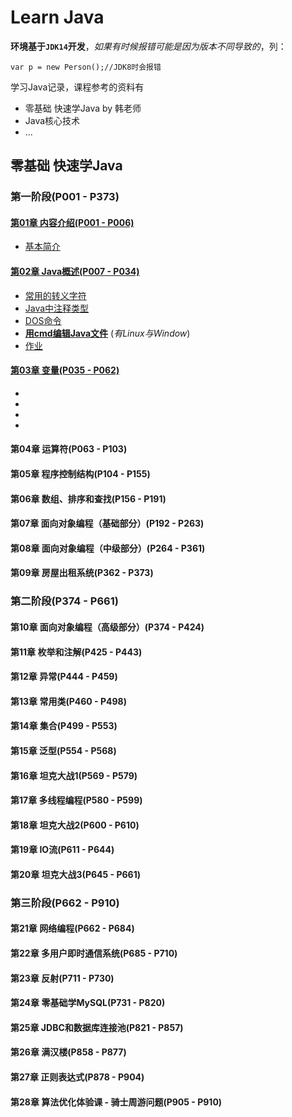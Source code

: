 # Learn Java

**环境基于```JDK14```开发**，*如果有时候报错可能是因为版本不同导致的*，列：

```
var p = new Person();//JDK8时会报错
```



学习Java记录，课程参考的资料有

- 零基础 快速学Java by 韩老师
- Java核心技术
- ...



## 零基础 快速学Java

### 第一阶段(P001 - P373)
#### [第01章 内容介绍(P001 - P006)](./TCH_Han/Chapter1.md)  
- [基本简介](./TCH_Han/Chapter1.md#1)  
#### [第02章 Java概述(P007 - P034)](./TCH_Han/Chapter2.md)
- [常用的转义字符](./TCH_Han/Chapter2.md#1)
- [Java中注释类型](./TCH_Han/Chapter2.md#2)
- [DOS命令](./TCH_Han/Chapter2.md#3)
- [**用cmd编辑Java文件**](./TCH_Han/Chapter2.md#4)  (*有Linux与Window*)
- [作业](./TCH_Han/Chapter2.md#5)
#### [第03章 变量(P035 - P062)](./TCH_Han/Charpter3.md)  
- [](./TCH_Han/Charpter3.md#1)
- [](./TCH_Han/Charpter3.md#2)
- [](./TCH_Han/Charpter3.md#3)
- [](./TCH_Han/Charpter3.md#4)  

#### 第04章 运算符(P063 - P103)
#### 第05章 程序控制结构(P104 - P155)
#### 第06章 数组、排序和查找(P156 - P191)
#### 第07章 面向对象编程（基础部分）(P192 - P263)
#### 第08章 面向对象编程（中级部分）(P264 - P361)
#### 第09章 房屋出租系统(P362 - P373)
### 第二阶段(P374 - P661)
#### 第10章 面向对象编程（高级部分）(P374 - P424)
#### 第11章 枚举和注解(P425 - P443)
#### 第12章 异常(P444 - P459)
#### 第13章 常用类(P460 - P498)
#### 第14章 集合(P499 - P553)
#### 第15章 泛型(P554 - P568)
#### 第16章 坦克大战1(P569 - P579)
#### 第17章 多线程编程(P580 - P599)
#### 第18章 坦克大战2(P600 - P610)
#### 第19章 IO流(P611 - P644)
#### 第20章 坦克大战3(P645 - P661)
### 第三阶段(P662 - P910)
#### 第21章 网络编程(P662 - P684)
#### 第22章 多用户即时通信系统(P685 - P710)
#### 第23章 反射(P711 - P730)
#### 第24章 零基础学MySQL(P731 - P820)
#### 第25章 JDBC和数据库连接池(P821 - P857)
#### 第26章 满汉楼(P858 - P877)
#### 第27章 正则表达式(P878 - P904)
#### 第28章 算法优化体验课 - 骑士周游问题(P905 - P910)
